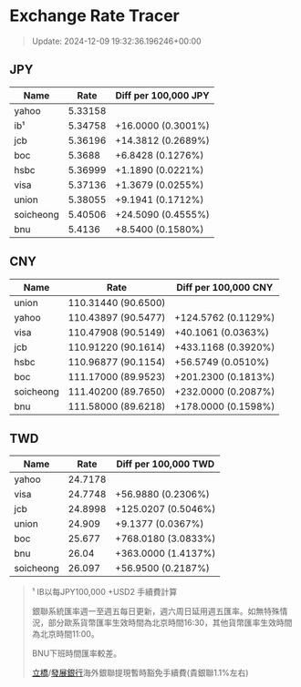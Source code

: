 # Exchange Rate Tracer

> Update: 2024-12-09 19:32:36.196246+00:00

## JPY

| Name      |    Rate | Diff per 100,000 JPY   |
|-----------|---------|------------------------|
| yahoo     | 5.33158 |                        |
| ib¹       | 5.34758 | +16.0000 (0.3001%)     |
| jcb       | 5.36196 | +14.3812 (0.2689%)     |
| boc       | 5.3688  | +6.8428 (0.1276%)      |
| hsbc      | 5.36999 | +1.1890 (0.0221%)      |
| visa      | 5.37136 | +1.3679 (0.0255%)      |
| union     | 5.38055 | +9.1941 (0.1712%)      |
| soicheong | 5.40506 | +24.5090 (0.4555%)     |
| bnu       | 5.4136  | +8.5400 (0.1580%)      |

## CNY

| Name      | Rate                | Diff per 100,000 CNY   |
|-----------|---------------------|------------------------|
| union     | 110.31440	(90.6500) |                        |
| yahoo     | 110.43897	(90.5477) | +124.5762 (0.1129%)    |
| visa      | 110.47908	(90.5149) | +40.1061 (0.0363%)     |
| jcb       | 110.91220	(90.1614) | +433.1168 (0.3920%)    |
| hsbc      | 110.96877	(90.1154) | +56.5749 (0.0510%)     |
| boc       | 111.17000	(89.9523) | +201.2300 (0.1813%)    |
| soicheong | 111.40200	(89.7650) | +232.0000 (0.2087%)    |
| bnu       | 111.58000	(89.6218) | +178.0000 (0.1598%)    |

## TWD

| Name      |    Rate | Diff per 100,000 TWD   |
|-----------|---------|------------------------|
| yahoo     | 24.7178 |                        |
| visa      | 24.7748 | +56.9880 (0.2306%)     |
| jcb       | 24.8998 | +125.0207 (0.5046%)    |
| union     | 24.909  | +9.1377 (0.0367%)      |
| boc       | 25.677  | +768.0180 (3.0833%)    |
| bnu       | 26.04   | +363.0000 (1.4137%)    |
| soicheong | 26.097  | +56.9500 (0.2187%)     |


> ¹ IB以每JPY100,000 +USD2 手續費計算
>
> 銀聯系統匯率週一至週五每日更新，週六周日延用週五匯率。如無特殊情況，部分歐系貨幣匯率生效時間為北京時間16:30，其他貨幣匯率生效時間為北京時間11:00。
>
> BNU下班時間匯率較差。
>
> [立橋](https://www.wlbank.com.mo/uploads/ueditor/file/20181211/1544536513900230.pdf)/[發展銀行](https://www.mdb.com.mo/Service_Charges_20230728.pdf)海外銀聯提現暫時豁免手續費(貴銀聯1.1%左右)

